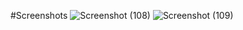 #Screenshots
![Screenshot (108)](https://github.com/NarasimhaVarma-Kollati/WeatherApp/assets/136837121/f9eb479c-e8a3-4838-8dc3-1e89ba0f61e5)
![Screenshot (109)](https://github.com/NarasimhaVarma-Kollati/WeatherApp/assets/136837121/b9067a8c-4872-4adb-b73e-1ed03818326a)
